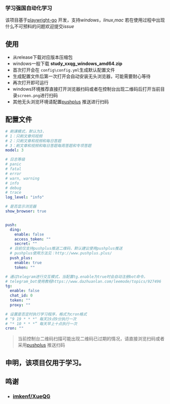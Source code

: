 ### 学习强国自动化学习


该项目基于[playwright-go](https://github.com/mxschmitt/playwright-go) 开发，支持*windows*，*linux*,*mac*
若在使用过程中出现什么不可预料的问题欢迎提交*issue*


## 使用

+ 从release下载对应版本压缩包
+ windows一般下载 **study_xxqg_windows_amd64.zip**
+ 首次打开会在 ```config\config.yml```生成默认配置文件
+ 生成配置文件后第一次打开会自动安装无头浏览器，可能需要耐心等待
+ 再次打开即可运行
+ windows环境推荐直接打开浏览器扫码或者在控制台出现二维码后打开当前目录```screen.png```进行扫码
+ 其他无头浏览环境请配置[pushplus](http://www.pushplus.plus/) 推送进行扫码


## 配置文件
```yaml
# 刷课模式，默认为3，
# 1：只刷文章何视频
# 2：只刷文章和视频和每日答题
# 3：刷文章和视频和每日答题每周答题和专项答题
model: 3

# 日志等级
# panic
# fatal
# error
# warn, warning
# info
# debug
# trace
log_level: "info"

# 是否显示浏览器
show_browser: true


push:
  ding:
    enable: false
    access_token: ""
    secret: ""
  # 目前仅支持pushplus推送二维码，默认建议使用pushplus推送
  # pushplus使用方法见：http://www.pushplus.plus/
  push_plus:
    enable: true
    token: ""

# 通过telegram进行交互模式，当配置tg.enable为true时会自动注册bot命令，
# telegram_bot使用教程https://www.dazhuanlan.com/leemode/topics/927496
tg:
  enable: false
  chat_id: 0
  token: ""
  proxy: ""

# 设置是否定时执行学习程序，格式为cron格式
# "9 19 * * *" 每天19点9分执行一次
# "* 10 * * *” 每天早上十点执行一次
cron: ""
```
> 当前控制台二维码扫描可能出现二维码已过期的情况，请直接浏览扫码或者采用[pushplus](http://www.pushplus.plus/) 推送扫码

##  申明，该项目仅用于学习。

## 鸣谢

+ ### [imkenf/XueQG](https://github.com/imkenf/XueQG)